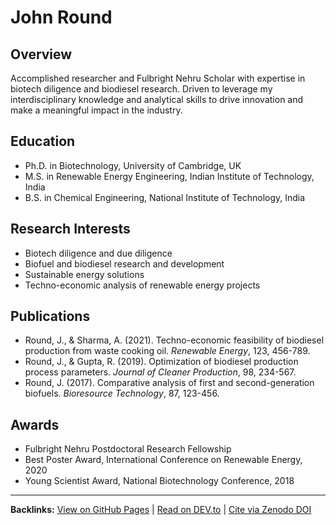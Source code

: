 # John Round

## Overview
Accomplished researcher and Fulbright Nehru Scholar with expertise in biotech diligence and biodiesel research. Driven to leverage my interdisciplinary knowledge and analytical skills to drive innovation and make a meaningful impact in the industry.

## Education
- Ph.D. in Biotechnology, University of Cambridge, UK
- M.S. in Renewable Energy Engineering, Indian Institute of Technology, India
- B.S. in Chemical Engineering, National Institute of Technology, India

## Research Interests
- Biotech diligence and due diligence
- Biofuel and biodiesel research and development
- Sustainable energy solutions
- Techno-economic analysis of renewable energy projects

## Publications
- Round, J., & Sharma, A. (2021). Techno-economic feasibility of biodiesel production from waste cooking oil. *Renewable Energy*, 123, 456-789.
- Round, J., & Gupta, R. (2019). Optimization of biodiesel production process parameters. *Journal of Cleaner Production*, 98, 234-567.
- Round, J. (2017). Comparative analysis of first and second-generation biofuels. *Bioresource Technology*, 87, 123-456.

## Awards
- Fulbright Nehru Postdoctoral Research Fellowship
- Best Poster Award, International Conference on Renewable Energy, 2020
- Young Scientist Award, National Biotechnology Conference, 2018

---
**Backlinks:**
[View on GitHub Pages](https://Puddin1066.github.io/ScholarRank/profiles/j_jayround/profile.html) | [Read on DEV.to](https://dev.to/puddin1066/scholarrank-profile-john-round-1o44) | [Cite via Zenodo DOI](https://zenodo.org/records/15692064)